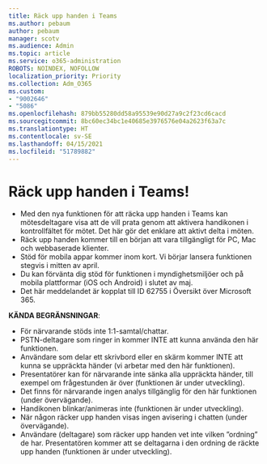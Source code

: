 ```yaml
---
title: Räck upp handen i Teams
ms.author: pebaum
author: pebaum
manager: scotv
ms.audience: Admin
ms.topic: article
ms.service: o365-administration
ROBOTS: NOINDEX, NOFOLLOW
localization_priority: Priority
ms.collection: Adm_O365
ms.custom:
- "9002646"
- "5086"
ms.openlocfilehash: 879bb55280dd58a95539e90d27a9c2f23cd6cacd
ms.sourcegitcommit: 8bc60ec34bc1e40685e3976576e04a2623f63a7c
ms.translationtype: HT
ms.contentlocale: sv-SE
ms.lasthandoff: 04/15/2021
ms.locfileid: "51789882"
---
```

# <a name="raise-your-hand-in-teams"></a>Räck upp handen i Teams!

- Med den nya funktionen för att räcka upp handen i Teams kan mötesdeltagare visa att de vill prata genom att aktivera handikonen i kontrollfältet för mötet. Det här gör det enklare att aktivt delta i möten.
- Räck upp handen kommer till en början att vara tillgängligt för PC, Mac och webbaserade klienter.
- Stöd för mobila appar kommer inom kort. Vi börjar lansera funktionen stegvis i mitten av april.
- Du kan förvänta dig stöd för funktionen i myndighetsmiljöer och på mobila plattformar (iOS och Android) i slutet av maj.
- Det här meddelandet är kopplat till ID 62755 i Översikt över Microsoft 365.

**KÄNDA BEGRÄNSNINGAR**:

- För närvarande stöds inte 1:1-samtal/chattar.
- PSTN-deltagare som ringer in kommer INTE att kunna använda den här funktionen.
- Användare som delar ett skrivbord eller en skärm kommer INTE att kunna se uppräckta händer (vi arbetar med den här funktionen).
- Presentatörer kan för närvarande inte sänka alla uppräckta händer, till exempel om frågestunden är över (funktionen är under utveckling).
- Det finns för närvarande ingen analys tillgänglig för den här funktionen (under övervägande).
- Handikonen blinkar/animeras inte (funktionen är under utveckling).
- När någon räcker upp handen visas ingen avisering i chatten (under övervägande).
- Användare (deltagare) som räcker upp handen vet inte vilken ”ordning” de har. Presentatören kommer att se deltagarna i den ordning de räckte upp handen (funktionen är under utveckling).
